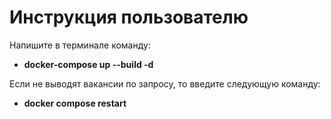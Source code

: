 # Инструкция пользователю
Напишите в терминале команду:
-  __docker-compose up --build -d__ 

Если не выводят вакансии по запросу, то введите следующую команду:
- __docker compose restart__